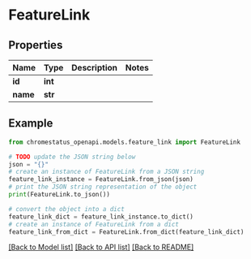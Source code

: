 # FeatureLink


## Properties

Name | Type | Description | Notes
------------ | ------------- | ------------- | -------------
**id** | **int** |  | 
**name** | **str** |  | 

## Example

```python
from chromestatus_openapi.models.feature_link import FeatureLink

# TODO update the JSON string below
json = "{}"
# create an instance of FeatureLink from a JSON string
feature_link_instance = FeatureLink.from_json(json)
# print the JSON string representation of the object
print(FeatureLink.to_json())

# convert the object into a dict
feature_link_dict = feature_link_instance.to_dict()
# create an instance of FeatureLink from a dict
feature_link_from_dict = FeatureLink.from_dict(feature_link_dict)
```
[[Back to Model list]](../README.md#documentation-for-models) [[Back to API list]](../README.md#documentation-for-api-endpoints) [[Back to README]](../README.md)


